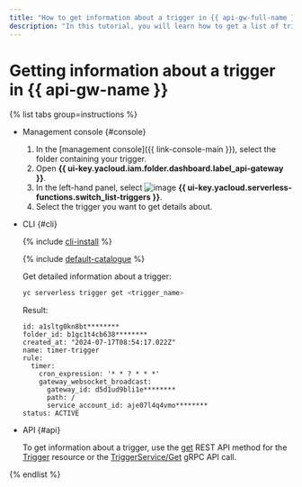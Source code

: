 ```yaml
---
title: "How to get information about a trigger in {{ api-gw-full-name }}"
description: "In this tutorial, you will learn how to get a list of triggers and trigger details in {{ api-gw-full-name }}."
---
```


# Getting information about a trigger in {{ api-gw-name }}

{% list tabs group=instructions %}

- Management console {#console}

   1. In the [management console]({{ link-console-main }}), select the folder containing your trigger.
   1. Open **{{ ui-key.yacloud.iam.folder.dashboard.label_api-gateway }}**.
   1. In the left-hand panel, select ![image](../../../_assets/console-icons/gear-play.svg) **{{ ui-key.yacloud.serverless-functions.switch_list-triggers }}**.
   1. Select the trigger you want to get details about.

- CLI {#cli}

   {% include [cli-install](../../../_includes/cli-install.md) %}

   {% include [default-catalogue](../../../_includes/default-catalogue.md) %}

   Get detailed information about a trigger:

   ```bash
   yc serverless trigger get <trigger_name>
   ```

   Result:

   ```text
   id: a1sltg0kn8bt********
   folder_id: b1gc1t4cb638********
   created_at: "2024-07-17T08:54:17.022Z"
   name: timer-trigger
   rule:
     timer:
       cron_expression: '* * ? * * *'
       gateway_websocket_broadcast:
         gateway_id: d5d1ud9bli1e********
         path: /
         service_account_id: aje07l4q4vmo********
   status: ACTIVE
   ```

- API {#api}

   To get information about a trigger, use the [get](../../triggers/api-ref/Trigger/get.md) REST API method for the [Trigger](../../triggers/api-ref/Trigger/index.md) resource or the [TriggerService/Get](../../triggers/api-ref/grpc/trigger_service.md#Get) gRPC API call.

{% endlist %}
